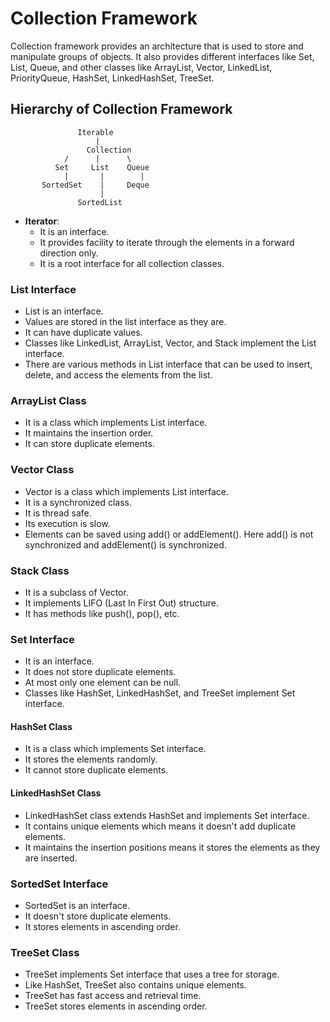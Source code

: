 # Collection Framework

Collection framework provides an architecture that is used to store and manipulate groups of objects. It also provides different interfaces like Set, List, Queue, and other classes like ArrayList, Vector, LinkedList, PriorityQueue, HashSet, LinkedHashSet, TreeSet.

## Hierarchy of Collection Framework

```
               Iterable
                   |
                 Collection
            /      |      \
          Set     List    Queue
            |       |        |
       SortedSet    |     Deque
                    |
               SortedList
```

- **Iterator**:
  - It is an interface.
  - It provides facility to iterate through the elements in a forward direction only.
  - It is a root interface for all collection classes.

### List Interface

- List is an interface.
- Values are stored in the list interface as they are.
- It can have duplicate values.
- Classes like LinkedList, ArrayList, Vector, and Stack implement the List interface.
- There are various methods in List interface that can be used to insert, delete, and access the elements from the list.

### ArrayList Class

- It is a class which implements List interface.
- It maintains the insertion order.
- It can store duplicate elements.

### Vector Class

- Vector is a class which implements List interface.
- It is a synchronized class.
- It is thread safe.
- Its execution is slow.
- Elements can be saved using add() or addElement(). Here add() is not synchronized and addElement() is synchronized.

### Stack Class

- It is a subclass of Vector.
- It implements LIFO (Last In First Out) structure.
- It has methods like push(), pop(), etc.

### Set Interface

- It is an interface.
- It does not store duplicate elements.
- At most only one element can be null.
- Classes like HashSet, LinkedHashSet, and TreeSet implement Set interface.

#### HashSet Class

- It is a class which implements Set interface.
- It stores the elements randomly.
- It cannot store duplicate elements.

#### LinkedHashSet Class

- LinkedHashSet class extends HashSet and implements Set interface.
- It contains unique elements which means it doesn't add duplicate elements.
- It maintains the insertion positions means it stores the elements as they are inserted.

### SortedSet Interface

- SortedSet is an interface.
- It doesn't store duplicate elements.
- It stores elements in ascending order.

### TreeSet Class

- TreeSet implements Set interface that uses a tree for storage.
- Like HashSet, TreeSet also contains unique elements.
- TreeSet has fast access and retrieval time.
- TreeSet stores elements in ascending order.
